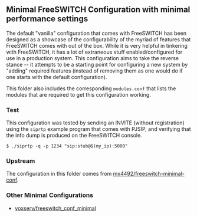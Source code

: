 ## Minimal FreeSWITCH Configuration with minimal performance settings

The default "vanilla" configuration that comes with FreeSWITCH has
been designed as a showcase of the configurability of the myriad of
features that FreeSWITCH comes with out of the box. While it is very
helpful in tinkering with FreeSWITCH, it has a lot of extraneous stuff
enabled/configured for use in a production system. This configuration
aims to take the reverse stance -- it attempts to be a starting point
for configuring a new system by "adding" required features (instead of
removing them as one would do if one starts with the default
configuration).

This folder also includes the corresponding `modules.conf` that lists
the modules that are required to get this configuration working.

### Test

This configuration was tested by sending an INVITE (without
registration) using the `siprtp` example program that comes with
PJSIP, and verifying that the info dump is produced on the FreeSWITCH
console.

    $ ./siprtp -q -p 1234 "sip:stub@$(my_ip):5080"

### Upstream

The configuration in this folder comes from
[mx4492/freeswitch-minimal-conf](https://github.com/mx4492/freeswitch-minimal-conf/commit/270941d6f2dca279f1bb8762d072940273d5ae11).

### Other Minimal Configurations

* [voxserv/freeswitch_conf_minimal](https://github.com/voxserv/freeswitch_conf_minimal)
